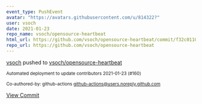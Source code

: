 ```yaml
---
event_type: PushEvent
avatar: "https://avatars.githubusercontent.com/u/814322?"
user: vsoch
date: 2021-01-23
repo_name: vsoch/opensource-heartbeat
html_url: https://github.com/vsoch/opensource-heartbeat/commit/f32c01100ea3513aa507c97adea609fe3f0ed3a7
repo_url: https://github.com/vsoch/opensource-heartbeat
---
```


<a href='https://github.com/vsoch' target='_blank'>vsoch</a> pushed to <a href='https://github.com/vsoch/opensource-heartbeat' target='_blank'>vsoch/opensource-heartbeat</a>

<small>Automated deployment to update contributors 2021-01-23 (#160)

Co-authored-by: github-actions <github-actions@users.noreply.github.com></small>

<a href='https://github.com/vsoch/opensource-heartbeat/commit/f32c01100ea3513aa507c97adea609fe3f0ed3a7' target='_blank'>View Commit</a>